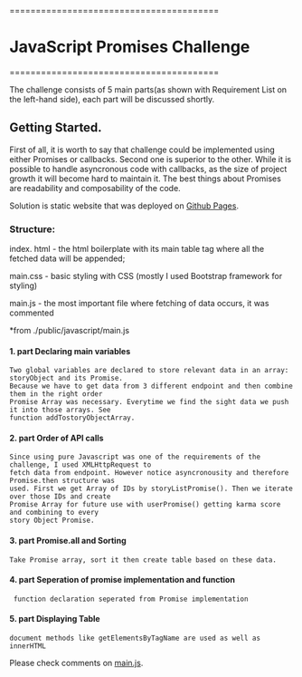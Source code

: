 <p>========================================</p>
<h1>JavaScript Promises Challenge</h1>
<p>========================================</p>

<p>The challenge consists of 5 main parts(as shown with Requirement List on the left-hand side), 
each part will be discussed shortly.</p>

<h2>Getting Started.</h2>

<p>First of all, it is worth to say that challenge could be implemented using either Promises or callbacks.
Second one is superior to the other. While it is possible to handle asyncronous code with callbacks, as 
the size of project growth it will become hard to maintain it. The best things about Promises are 
readability and composability of the code.</p>

<p>Solution is static website that was deployed on <a href="https://muzakparov.github.io/hacker_news_api/" target="_blank">Github Pages</a>.</p>

<h3>Structure:</h3>

<p>index. html - the html boilerplate with its main table tag where all the fetched data will be appended;</p>

<p>main.css - basic styling with CSS (mostly I used Bootstrap framework for styling)</p>

<p>main.js - the most important file where fetching of data occurs, it was commented</p>



<p>*from ./public/javascript/main.js</p>
<h4>1. part Declaring main variables</h4>

    Two global variables are declared to store relevant data in an array: storyObject and its Promise.
    Because we have to get data from 3 different endpoint and then combine them in the right order
    Promise Array was necessary. Everytime we find the sight data we push it into those arrays. See
    function addTostoryObjectArray.
<h4>2. part Order of API calls</h4>

    Since using pure Javascript was one of the requirements of the challenge, I used XMLHttpRequest to  
    fetch data from endpoint. However notice asyncronousity and therefore Promise.then structure was
    used. First we get Array of IDs by storyListPromise(). Then we iterate over those IDs and create
    Promise Array for future use with userPromise() getting karma score and combining to every 
    story Object Promise.
<h4>3. part Promise.all and Sorting</h4>

    Take Promise array, sort it then create table based on these data.
<h4>4. part Seperation of promise implementation and function</h4>

     function declaration seperated from Promise implementation
<h4>5. part Displaying Table</h4>

    document methods like getElementsByTagName are used as well as innerHTML


<p>Please check comments on <a target="_blank" href="https://github.com/muzakparov/hacker_news_api/blob/gh-pages/public/javascript/main.js">main.js</a>.</p>
    
